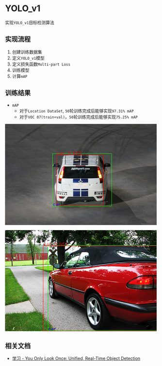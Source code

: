 # YOLO_v1

实现`YOLO_v1`目标检测算法

## 实现流程

1. 创建训练数据集
2. 定义`YOLO_v1`模型
3. 定义损失函数`Multi-part Loss`
4. 训练模型
5. 计算`mAP`

## 训练结果

* `mAP`
    * 对于`Location DataSet`, `50`轮训练完成后能够实现`97.31% mAP`
    * 对于`VOC 07(train+val)`，`50`轮训练完成后能够实现`75.25% mAP`

![](./imgs/detect_car.png)

![](./imgs/detect_car2.png)

## 相关文档

* [学习 - You Only Look Once: Unified, Real-Time Object Detection](https://blog.zhujian.life/posts/256e06fe.html)